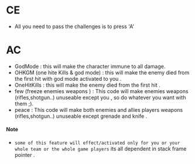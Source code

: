 # CE
* All  you need to pass the challenges is  to press 'A'
# AC
* GodMode : this will make the character immune to all damage.
* OHKGM (one hite Kills & god mode) : this will make the enemy died from the first hit with god mode activated to you .
* OneHitKills :  this will make the enemy died from the first hit .
* few (freeze enemies weapons ) : This code will make enemies weapons (rifles,shotgun..) unuseable except you , so do whatever you want with them ;).
* peace : This code will make both enemies and allies players weapons (rifles,shotgun..) unuseable except grenade and knife .
#### Note 
- ``some of this feature will effect/activated only for you or your whole team or the whole game players`` its all dependent in stack frame pointer  .
